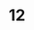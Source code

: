 ---
title: "12"
imageurl: "../src/content/thumbnail/12.webp"
dwnurl: "https://imgs1.thamizhnation.org/12.jpg"
tags: ['thalaivar']
---